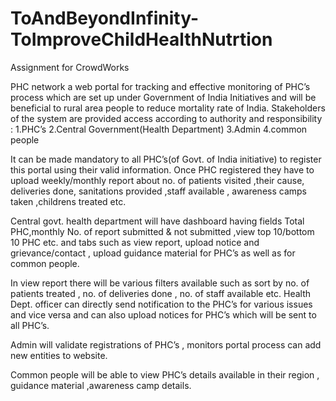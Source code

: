 # ToAndBeyondInfinity-ToImproveChildHealthNutrtion
Assignment for CrowdWorks

PHC network a web portal for tracking and effective monitoring of PHC’s process which are set up under Government of India Initiatives and will be beneficial to rural area people to reduce mortality rate of India.
Stakeholders of the system are provided access according to authority and responsibility :
	1.PHC’s                2.Central Government(Health Department)       3.Admin        4.common people

It can be made mandatory to all PHC’s(of Govt. of India initiative) to register this portal using their valid information. 
Once PHC registered they have to upload weekly/monthly report about no. of patients visited ,their cause, deliveries done, sanitations provided ,staff available , awareness camps taken ,childrens treated etc.

Central govt. health department will have dashboard having fields Total PHC,monthly No. of report submitted & not submitted ,view top 10/bottom 10 PHC etc. and tabs such as view report, upload notice and grievance/contact , upload guidance material for PHC’s as well as for common people.

In view report there will be various filters available such as sort by no. of patients treated , no. of deliveries done , no. of staff available etc. Health Dept. officer can directly send notification to the PHC’s for various issues and vice versa and can also upload notices for PHC’s which will be sent to all PHC’s.

Admin will validate registrations of PHC’s , monitors portal process can add new entities to website.

Common people will be able to view PHC’s details available in their region , guidance material ,awareness camp details.

#


